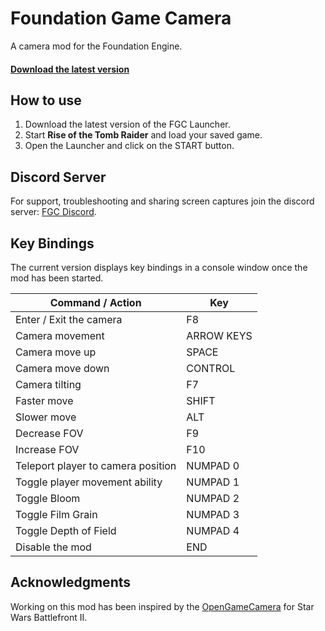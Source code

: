 # Foundation Game Camera
A camera mod for the Foundation Engine.

#### [Download the latest version](https://github.com/Nesae-avi/FoundationGameCamera/releases/download/latest/LaunchFoundationGameCamera.exe)

## How to use

1. Download the latest version of the FGC Launcher.
2. Start **Rise of the Tomb Raider** and load your saved game.
3. Open the Launcher and click on the START button.

## Discord Server

For support, troubleshooting and sharing screen captures join the discord server: [FGC Discord](https://discord.com/invite/rdS8rtEGYG).

## Key Bindings

The current version displays key bindings in a console window once the mod has been started.

| Command / Action | Key |
| --- | --- |
| Enter / Exit the camera | F8 |
| Camera movement | ARROW KEYS |
| Camera move up | SPACE |
| Camera move down | CONTROL |
| Camera tilting | F7 |
| Faster move | SHIFT |
| Slower move | ALT |
| Decrease FOV | F9 |
| Increase FOV | F10 |
| Teleport player to camera position | NUMPAD 0 |
| Toggle player movement ability | NUMPAD 1 |
| Toggle Bloom | NUMPAD 2 |
| Toggle Film Grain | NUMPAD 3 |
| Toggle Depth of Field | NUMPAD 4 |
| Disable the mod | END |

## Acknowledgments

Working on this mod has been inspired by the [OpenGameCamera](https://github.com/coltonon/OpenGameCamera) for Star Wars Battlefront II.

